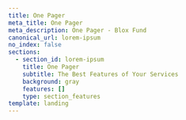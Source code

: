 ```yaml
---
title: One Pager
meta_title: One Pager
meta_description: One Pager - Blox Fund
canonical_url: lorem-ipsum
no_index: false
sections:
  - section_id: lorem-ipsum
    title: One Pager
    subtitle: The Best Features of Your Services
    background: gray
    features: []
    type: section_features
template: landing
---
```

